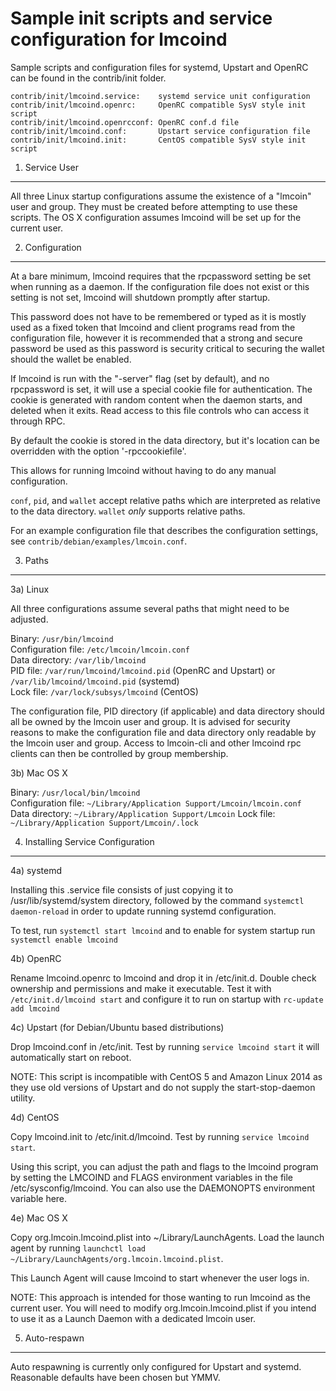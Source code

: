 Sample init scripts and service configuration for lmcoind
==========================================================

Sample scripts and configuration files for systemd, Upstart and OpenRC
can be found in the contrib/init folder.

    contrib/init/lmcoind.service:    systemd service unit configuration
    contrib/init/lmcoind.openrc:     OpenRC compatible SysV style init script
    contrib/init/lmcoind.openrcconf: OpenRC conf.d file
    contrib/init/lmcoind.conf:       Upstart service configuration file
    contrib/init/lmcoind.init:       CentOS compatible SysV style init script

1. Service User
---------------------------------

All three Linux startup configurations assume the existence of a "lmcoin" user
and group.  They must be created before attempting to use these scripts.
The OS X configuration assumes lmcoind will be set up for the current user.

2. Configuration
---------------------------------

At a bare minimum, lmcoind requires that the rpcpassword setting be set
when running as a daemon.  If the configuration file does not exist or this
setting is not set, lmcoind will shutdown promptly after startup.

This password does not have to be remembered or typed as it is mostly used
as a fixed token that lmcoind and client programs read from the configuration
file, however it is recommended that a strong and secure password be used
as this password is security critical to securing the wallet should the
wallet be enabled.

If lmcoind is run with the "-server" flag (set by default), and no rpcpassword is set,
it will use a special cookie file for authentication. The cookie is generated with random
content when the daemon starts, and deleted when it exits. Read access to this file
controls who can access it through RPC.

By default the cookie is stored in the data directory, but it's location can be overridden
with the option '-rpccookiefile'.

This allows for running lmcoind without having to do any manual configuration.

`conf`, `pid`, and `wallet` accept relative paths which are interpreted as
relative to the data directory. `wallet` *only* supports relative paths.

For an example configuration file that describes the configuration settings,
see `contrib/debian/examples/lmcoin.conf`.

3. Paths
---------------------------------

3a) Linux

All three configurations assume several paths that might need to be adjusted.

Binary:              `/usr/bin/lmcoind`  
Configuration file:  `/etc/lmcoin/lmcoin.conf`  
Data directory:      `/var/lib/lmcoind`  
PID file:            `/var/run/lmcoind/lmcoind.pid` (OpenRC and Upstart) or `/var/lib/lmcoind/lmcoind.pid` (systemd)  
Lock file:           `/var/lock/subsys/lmcoind` (CentOS)  

The configuration file, PID directory (if applicable) and data directory
should all be owned by the lmcoin user and group.  It is advised for security
reasons to make the configuration file and data directory only readable by the
lmcoin user and group.  Access to lmcoin-cli and other lmcoind rpc clients
can then be controlled by group membership.

3b) Mac OS X

Binary:              `/usr/local/bin/lmcoind`  
Configuration file:  `~/Library/Application Support/Lmcoin/lmcoin.conf`  
Data directory:      `~/Library/Application Support/Lmcoin`
Lock file:           `~/Library/Application Support/Lmcoin/.lock`

4. Installing Service Configuration
-----------------------------------

4a) systemd

Installing this .service file consists of just copying it to
/usr/lib/systemd/system directory, followed by the command
`systemctl daemon-reload` in order to update running systemd configuration.

To test, run `systemctl start lmcoind` and to enable for system startup run
`systemctl enable lmcoind`

4b) OpenRC

Rename lmcoind.openrc to lmcoind and drop it in /etc/init.d.  Double
check ownership and permissions and make it executable.  Test it with
`/etc/init.d/lmcoind start` and configure it to run on startup with
`rc-update add lmcoind`

4c) Upstart (for Debian/Ubuntu based distributions)

Drop lmcoind.conf in /etc/init.  Test by running `service lmcoind start`
it will automatically start on reboot.

NOTE: This script is incompatible with CentOS 5 and Amazon Linux 2014 as they
use old versions of Upstart and do not supply the start-stop-daemon utility.

4d) CentOS

Copy lmcoind.init to /etc/init.d/lmcoind. Test by running `service lmcoind start`.

Using this script, you can adjust the path and flags to the lmcoind program by
setting the LMCOIND and FLAGS environment variables in the file
/etc/sysconfig/lmcoind. You can also use the DAEMONOPTS environment variable here.

4e) Mac OS X

Copy org.lmcoin.lmcoind.plist into ~/Library/LaunchAgents. Load the launch agent by
running `launchctl load ~/Library/LaunchAgents/org.lmcoin.lmcoind.plist`.

This Launch Agent will cause lmcoind to start whenever the user logs in.

NOTE: This approach is intended for those wanting to run lmcoind as the current user.
You will need to modify org.lmcoin.lmcoind.plist if you intend to use it as a
Launch Daemon with a dedicated lmcoin user.

5. Auto-respawn
-----------------------------------

Auto respawning is currently only configured for Upstart and systemd.
Reasonable defaults have been chosen but YMMV.
